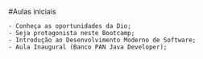 #Aulas iniciais

	- Conheça as oportunidades da Dio;
	- Seja protagonista neste Bootcamp;
	- Introdução ao Desenvolvimento Moderno de Software;
	- Aula Inaugural (Banco PAN Java Developer);